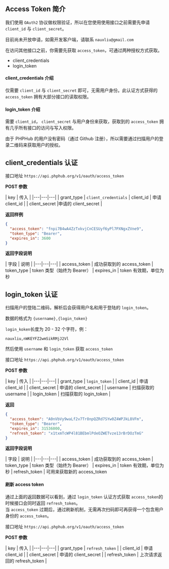 ## Access Token 简介

我们使用 `OAuth2` 协议做权限验证，所以在您使用使用接口之前需要先申请 `client_id` 与 `client_secret`。 

目前尚未开放申请，如需开发客户端，请联系 `nauxliu@gmail.com`

在访问其他接口之前，你需要先获取 `access_token`，可通过两种授权方式获取。

* client_credentials
* login_token

#### client_credentials 介绍
仅需要 `client_id` 与 `client_secret` 即可，无需用户身份。此认证方式获得的 `access_token` 拥有大部分接口的读取权限。

#### login_token 介绍
需要 `client_id`， `client_secret` 与用户身份来获取，获取到的 `access_token` 拥有几乎所有接口的访问与写入权限。

由于 PHPHub 的用户没有密码（通过 Github 注册），所以需要通过扫描用户的登录二维码来获取用户的授权。


## client_credentials 认证

接口地址 `https://api.phphub.org/v1/oauth/access_token`

__POST 参数__

| key | 传入 |
|---|---|---|
|  grant\_type | `client_credentials`
|  client\_id  | 申请 client\_id |
| client\_secret |申请的 client\_secret | 

__返回样例__

```json
{
  "access_token": "fnpi7B4wA4ZzTxkvjCnCESUyf6yPl7PXNgxZVne9",
  "token_type": "Bearer",
  "expires_in": 3600
}
```

__返回字段说明__

| 字段 | 说明 |
|---|---|---|
| access_token | 成功获取到的 access_token
| token_type  | token 类型（始终为 Bearer）
| expires_in | token 有效期，单位为秒

## login_token 认证

扫描用户的登陆二维码，解析后会获得用户名和用于登陆的 `login_token`。

数据的格式为 `{username},{login_token}`

`login_koken`长度为 20 - 32 个字符，例：

```
nauxliu,nWKEYFZ2wmSikRMjJ2Vl
```

然后使用 `username` 和 `login_token` 获取 `access_token`

接口地址 `https://api.phphub.org/v1/oauth/access_token`

__POST 参数__

| key | 传入 |
|---|---|---|
|  grant\_type | `login_token` |
|  client\_id  | 申请 client\_id |
| client\_secret | 申请的 client\_secret | 
| username | 扫描获取的 username |
| login_token | 扫描获取的 login_token |

__返回__

```json
{
  "access_token": "A0nVbVy9waLf2v7Tr8npQZRd7SYw0Z4WPJkL8VFm",
  "token_type": "Bearer",
  "expires_in": 31536000,
  "refresh_token": "x1txmTcWP4l81BEbmlPdeOZWETvze13rBrDOzTmG"
}
```

__返回字段说明__

| 字段 | 说明 |
|---|---|---|
| access_token | 成功获取到的 access_token
| token_type  | token 类型（始终为 Bearer）
| expires_in | token 有效期，单位为秒
| refresh_token | 可用来获取新的 access_token

#### 刷新 access token

通过上面的返回数据可以看到，通过 `login_token` 认证方式获取 `access_token`的时候接口会同时返回 `refresh_token`。  
当 `access_token` 过期后，通过刷新机制，无需再次扫码即可再获得一个包含用户身份的 `access_token`。

接口地址 `https://api.phphub.org/v1/oauth/access_token`

__POST 参数__

| key | 传入 |
|---|---|---|
|  grant\_type | `refresh_token` |
|  client\_id  | 申请 client\_id |
| client\_secret | 申请的 client\_secret | 
| refresh\_token | 上次请求返回的 refresh\_token | 
